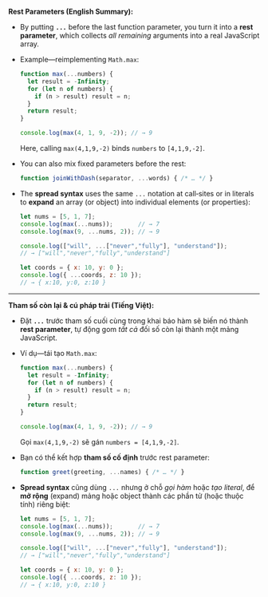 **Rest Parameters (English Summary):**

* By putting **`...`** before the last function parameter, you turn it into a **rest parameter**, which collects *all remaining* arguments into a real JavaScript array.
* Example—reimplementing `Math.max`:

  ```js
  function max(...numbers) {
    let result = -Infinity;
    for (let n of numbers) {
      if (n > result) result = n;
    }
    return result;
  }

  console.log(max(4, 1, 9, -2)); // → 9
  ```

  Here, calling `max(4,1,9,-2)` binds `numbers` to `[4,1,9,-2]`.
* You can also mix fixed parameters before the rest:

  ```js
  function joinWithDash(separator, ...words) { /* … */ }
  ```
* The **spread syntax** uses the same `...` notation at call‐sites or in literals to **expand** an array (or object) into individual elements (or properties):

  ```js
  let nums = [5, 1, 7];
  console.log(max(...nums));       // → 7
  console.log(max(9, ...nums, 2)); // → 9

  console.log(["will", ...["never","fully"], "understand"]);
  // → ["will","never","fully","understand"]

  let coords = { x: 10, y: 0 };
  console.log({ ...coords, z: 10 });
  // → { x:10, y:0, z:10 }
  ```

---

**Tham số còn lại & cú pháp trải (Tiếng Việt):**

* Đặt **`...`** trước tham số cuối cùng trong khai báo hàm sẽ biến nó thành **rest parameter**, tự động gom *tất cả* đối số còn lại thành một mảng JavaScript.
* Ví dụ—tái tạo `Math.max`:

  ```js
  function max(...numbers) {
    let result = -Infinity;
    for (let n of numbers) {
      if (n > result) result = n;
    }
    return result;
  }

  console.log(max(4, 1, 9, -2)); // → 9
  ```

  Gọi `max(4,1,9,-2)` sẽ gán `numbers = [4,1,9,-2]`.
* Bạn có thể kết hợp **tham số cố định** trước rest parameter:

  ```js
  function greet(greeting, ...names) { /* … */ }
  ```
* **Spread syntax** cũng dùng `...` nhưng ở chỗ *gọi hàm* hoặc *tạo literal*, để **mở rộng** (expand) mảng hoặc object thành các phần tử (hoặc thuộc tính) riêng biệt:

  ```js
  let nums = [5, 1, 7];
  console.log(max(...nums));       // → 7
  console.log(max(9, ...nums, 2)); // → 9

  console.log(["will", ...["never","fully"], "understand"]);
  // → ["will","never","fully","understand"]

  let coords = { x: 10, y: 0 };
  console.log({ ...coords, z: 10 });
  // → { x:10, y:0, z:10 }
  ```
